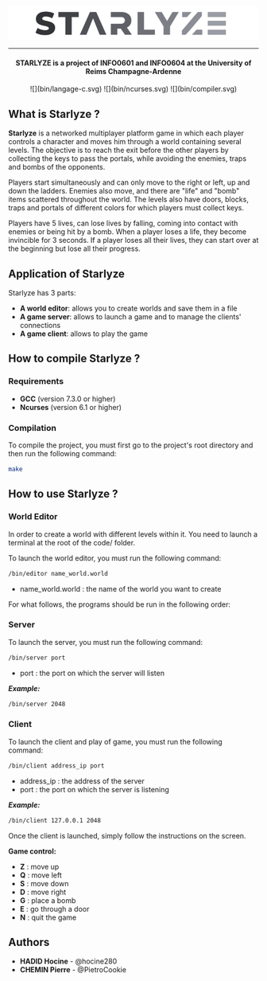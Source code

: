 ![alt text](bin/starlyze-remove-bg.png)

<hr>

<h4 align="center">STARLYZE is a project of INFO0601 and INFO0604 at the University of Reims Champagne-Ardenne</h4>

<p align="center">
![](bin/langage-c.svg)
![](bin/ncurses.svg)
![](bin/compiler.svg)
</p> 



## What is Starlyze ? 

**Starlyze** is a networked multiplayer platform game in which each player controls a character and moves him through a world containing several levels. The objective is to reach the exit before the other players by collecting the keys to pass the portals, while avoiding the enemies, traps and bombs of the opponents. 

Players start simultaneously and can only move to the right or left, up and down the ladders. Enemies also move, and there are "life" and "bomb" items scattered throughout the world. The levels also have doors, blocks, traps and portals of different colors for which players must collect keys. 

Players have 5 lives, can lose lives by falling, coming into contact with enemies or being hit by a bomb. When a player loses a life, they become invincible for 3 seconds. If a player loses all their lives, they can start over at the beginning but lose all their progress.

## Application of Starlyze 
Starlyze has 3 parts: 
  - **A world editor**: allows you to create worlds and save them in a file
  - **A game server**: allows to launch a game and to manage the clients' connections
  - **A game client**: allows to play the game

## How to compile Starlyze ?
### Requirements
  - **GCC** (version 7.3.0 or higher)
  - **Ncurses** (version 6.1 or higher)

### Compilation
To compile the project, you must first go to the project's root directory and then run the following command:

```bash
make
```
## How to use Starlyze ?
### **World Editor**
In order to create a world with different levels within it. You need to launch a terminal at the root of the code/ folder.

To launch the world editor, you must run the following command:

```bash
/bin/editor name_world.world
```
- name_world.world : the name of the world you want to create

For what follows, the programs should be run in the following order:
### **Server**

To launch the server, you must run the following command:

```bash
/bin/server port
```
- port : the port on which the server will listen

***Example:*** 
```bash
/bin/server 2048
```

### **Client**

To launch the client and play of game, you must run the following command:

```bash
/bin/client address_ip port
```
- address_ip : the address of the server
- port : the port on which the server is listening

***Example:***
```bash 
/bin/client 127.0.0.1 2048
```

Once the client is launched, simply follow the instructions on the screen.

**Game control:**  
  
- **Z** : move up
- **Q** : move left
- **S** : move down
- **D** : move right
- **G** : place a bomb
- **E** : go through a door
- **N** : quit the game

## Authors
  - **HADID Hocine** - @hocine280
  - **CHEMIN Pierre** - @PietroCookie